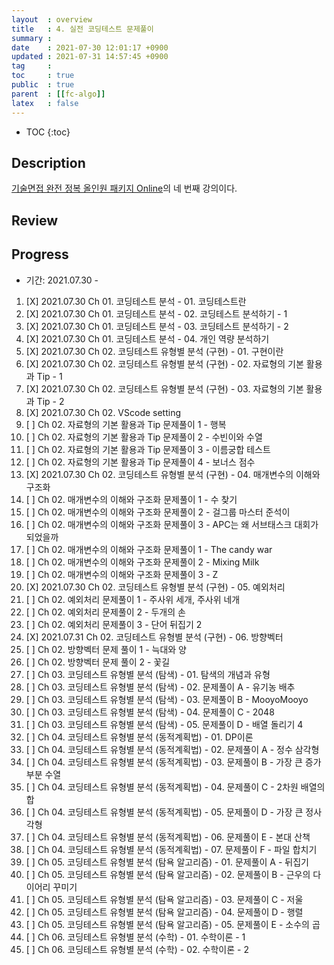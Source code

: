 ```yaml
---
layout  : overview
title   : 4. 실전 코딩테스트 문제풀이
summary : 
date    : 2021-07-30 12:01:17 +0900
updated : 2021-07-31 14:57:45 +0900
tag     : 
toc     : true
public  : true
parent  : [[fc-algo]]
latex   : false
---
```

* TOC
{:toc}

## Description

[기술면접 완전 정복 올인원 패키지 Online](https://fastcampus.co.kr/dev_online_algo)의 네 번째 강의이다.

## Review

## Progress

* 기간: 2021.07.30 -

1. [X] 2021.07.30 Ch 01. 코딩테스트 분석 - 01. 코딩테스트란
1. [X] 2021.07.30 Ch 01. 코딩테스트 분석 - 02. 코딩테스트 분석하기 - 1
1. [X] 2021.07.30 Ch 01. 코딩테스트 분석 - 03. 코딩테스트 분석하기 - 2
1. [X] 2021.07.30 Ch 01. 코딩테스트 분석 - 04. 개인 역량 분석하기
1. [X] 2021.07.30 Ch 02. 코딩테스트 유형별 분석 (구현) - 01. 구현이란
1. [X] 2021.07.30 Ch 02. 코딩테스트 유형별 분석 (구현) - 02. 자료형의 기본 활용과 Tip - 1
1. [X] 2021.07.30 Ch 02. 코딩테스트 유형별 분석 (구현) - 03. 자료형의 기본 활용과 Tip - 2
1. [X] 2021.07.30 Ch 02. VScode setting
1. [ ] Ch 02. 자료형의 기본 활용과 Tip 문제풀이 1 - 행복
1. [ ] Ch 02. 자료형의 기본 활용과 Tip 문제풀이 2 - 수빈이와 수열
1. [ ] Ch 02. 자료형의 기본 활용과 Tip 문제풀이 3 - 이름궁합 테스트
1. [ ] Ch 02. 자료형의 기본 활용과 Tip 문제풀이 4 - 보너스 점수
1. [X] 2021.07.30 Ch 02. 코딩테스트 유형별 분석 (구현) - 04. 매개변수의 이해와 구조화
1. [ ] Ch 02. 매개변수의 이해와 구조화 문제풀이 1 - 수 찾기
1. [ ] Ch 02. 매개변수의 이해와 구조화 문제풀이 2 - 걸그룹 마스터 준석이
1. [ ] Ch 02. 매개변수의 이해와 구조화 문제풀이 3 - APC는 왜 서브태스크 대회가 되었을까
1. [ ] Ch 02. 매개변수의 이해와 구조화 문제풀이 1 - The candy war
1. [ ] Ch 02. 매개변수의 이해와 구조화 문제풀이 2 - Mixing Milk
1. [ ] Ch 02. 매개변수의 이해와 구조화 문제풀이 3 - Z
1. [X] 2021.07.30 Ch 02. 코딩테스트 유형별 분석 (구현) - 05. 예외처리
1. [ ] Ch 02. 예외처리 문제풀이 1 - 주사위 세개, 주사위 네개
1. [ ] Ch 02. 예외처리 문제풀이 2 - 두개의 손
1. [ ] Ch 02. 예외처리 문제풀이 3 - 단어 뒤집기 2
1. [X] 2021.07.31 Ch 02. 코딩테스트 유형별 분석 (구현) - 06. 방향벡터
1. [ ] Ch 02. 방향벡터 문제 풀이 1 - 늑대와 양
1. [ ] Ch 02. 방향벡터 문제 풀이 2 - 꽃길
1. [ ] Ch 03. 코딩테스트 유형별 분석 (탐색) - 01. 탐색의 개념과 유형
1. [ ] Ch 03. 코딩테스트 유형별 분석 (탐색) - 02. 문제풀이 A - 유기농 배추
1. [ ] Ch 03. 코딩테스트 유형별 분석 (탐색) - 03. 문제풀이 B - MooyoMooyo
1. [ ] Ch 03. 코딩테스트 유형별 분석 (탐색) - 04. 문제풀이 C - 2048
1. [ ] Ch 03. 코딩테스트 유형별 분석 (탐색) - 05. 문제풀이 D - 배열 돌리기 4
1. [ ] Ch 04. 코딩테스트 유형별 분석 (동적계획법) - 01. DP이론
1. [ ] Ch 04. 코딩테스트 유형별 분석 (동적계획법) - 02. 문제풀이 A - 정수 삼각형
1. [ ] Ch 04. 코딩테스트 유형별 분석 (동적계획법) - 03. 문제풀이 B - 가장 큰 증가 부분 수열
1. [ ] Ch 04. 코딩테스트 유형별 분석 (동적계획법) - 04. 문제풀이 C - 2차원 배열의 합
1. [ ] Ch 04. 코딩테스트 유형별 분석 (동적계획법) - 05. 문제풀이 D - 가장 큰 정사각형
1. [ ] Ch 04. 코딩테스트 유형별 분석 (동적계획법) - 06. 문제풀이 E - 본대 산책
1. [ ] Ch 04. 코딩테스트 유형별 분석 (동적계획법) - 07. 문제풀이 F - 파일 합치기
1. [ ] Ch 05. 코딩테스트 유형별 분석 (탐욕 알고리즘) - 01. 문제풀이 A - 뒤집기
1. [ ] Ch 05. 코딩테스트 유형별 분석 (탐욕 알고리즘) - 02. 문제풀이 B - 근우의 다이어리 꾸미기
1. [ ] Ch 05. 코딩테스트 유형별 분석 (탐욕 알고리즘) - 03. 문제풀이 C - 저울
1. [ ] Ch 05. 코딩테스트 유형별 분석 (탐욕 알고리즘) - 04. 문제풀이 D - 행렬
1. [ ] Ch 05. 코딩테스트 유형별 분석 (탐욕 알고리즘) - 05. 문제풀이 E - 소수의 곱
1. [ ] Ch 06. 코딩테스트 유형별 분석 (수학) - 01. 수학이론 - 1
1. [ ] Ch 06. 코딩테스트 유형별 분석 (수학) - 02. 수학이론 - 2
